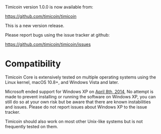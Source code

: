 Timicoin version 1.0.0 is now available from:

  <https://github.com/timicoin/timicoin>

This is a new version release.

Please report bugs using the issue tracker at github:

  <https://github.com/timicoin/timicoin/issues>

Compatibility
==============

Timicoin Core is extensively tested on multiple operating systems using
the Linux kernel, macOS 10.8+, and Windows Vista and later.

Microsoft ended support for Windows XP on [April 8th, 2014](https://www.microsoft.com/en-us/WindowsForBusiness/end-of-xp-support),
No attempt is made to prevent installing or running the software on Windows XP, you
can still do so at your own risk but be aware that there are known instabilities and issues.
Please do not report issues about Windows XP to the issue tracker.

Timicoin should also work on most other Unix-like systems but is not
frequently tested on them.
